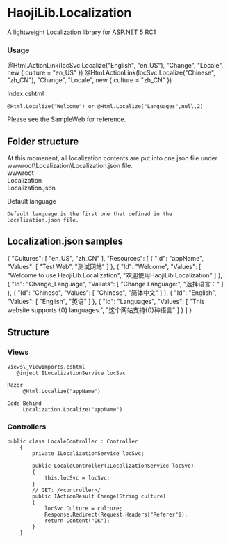 ﻿HaojiLib.Localization
============

A lightweight Localization library for ASP.NET 5 RC1



### Usage

@Html.ActionLink(locSvc.Localize("English", "en_US"), "Change", "Locale", new { culture = "en_US" })
@Html.ActionLink(locSvc.Localize("Chinese", "zh_CN"), "Change", "Locale", new { culture = "zh_CN" })

Index.cshtml

    @Html.Localize("Welcome") or @Html.Localize("Languages",null,2)

Please see the SampleWeb for reference.

Folder structure
--------------- 
At this momenent, all localization contents are put into one json file under wwwroot\Localization\Localization.json file.  
wwwroot\
	Localization\
	 Localization.json  
  

Default language
	
	Default language is the first one that defined in the Localization.json file.


Localization.json samples
---------------  
{
  "Cultures": [ "en_US", "zh_CN" ],
  "Resources": [
    {
      "Id": "appName",
      "Values": [
        "Test Web",
        "测试网站"
      ]
    },
    {
      "Id": "Welcome",
      "Values": [
        "Welcome to use HaojiLib.Localization",
        "欢迎使用HaojiLib.Localization"
      ]
    },
    {
      "Id": "Change_Language",
      "Values": [
        "Change Language:",
        "选择语言："
      ]
    },
    {
      "Id": "Chinese",
      "Values": [
        "Chinese",
        "简体中文"
      ]
    },
    {
      "Id": "English",
      "Values": [
        "English",
        "英语"
      ]
    },
    {
      "Id": "Languages",
      "Values": [
        "This website supports {0} languages.",
        "这个网站支持{0}种语言"
      ]
    }
  ]
}

Structure
---------------

### Views
    Views\_ViewImports.cshtml
	   @inject ILocalizationService locSvc

    Razor
         @Html.Localize("appName")         
      
    Code Behind
         Localization.Localize("appName")         
		 
### Controllers

```
public class LocaleController : Controller
    {
        private ILocalizationService locSvc;

        public LocaleController(ILocalizationService locSvc)
        {
            this.locSvc = locSvc;
        }
        // GET: /<controller>/
        public IActionResult Change(String culture)
        {
            locSvc.Culture = culture;
            Response.Redirect(Request.Headers["Referer"]);
            return Content("OK");
        }
    }
```
```

